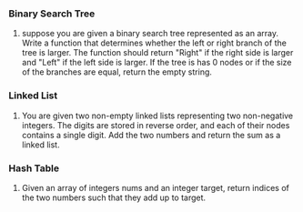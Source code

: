 ### Binary Search Tree 

1.  suppose you are given a binary search tree represented as an array. Write a function that determines whether the left or right branch of the tree is larger. The function should return "Right" if the right side is larger and "Left" if the left side is larger. If the tree is has 0 nodes or if the size of the branches are equal, return the empty string.
   
### Linked List 

1.  You are given two non-empty linked lists representing two non-negative integers. The digits are stored in reverse order, and each of their nodes contains a single digit. Add the two numbers and return the sum as a linked list.

### Hash Table

1. Given an array of integers nums and an integer target, return indices of the two numbers such that they add up to target.


